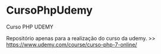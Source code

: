 # CursoPhpUdemy
Curso PHP UDEMY


Repositório apenas para a realização do curso da udemy. >> https://www.udemy.com/course/curso-php-7-online/

